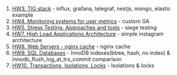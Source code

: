 
1. [HW3. TIG stack](https://github.com/yastasiuk/TIG_stack) - influx, grafana, telegraf, nestjs, mongo, elastic example 
1. [HW4. Monitoring systems for user metrics](./custom-ga/README.md) - custom GA
1. [HW5. Stress Testing. Approaches and tools](./stress-testing/README.md) - siege testing
1. [HW7. High Load Applications Architecture](./instagram-architecture/README.md) - simple instagram architecture
1. [HW8. Web Servers - nginx cache](./nginx-images-cache/README.md) - nginx cache 
1. [HW9. SQL Databases](./innodb-analyze-performance/README.md) - InnoDB indexes(btree, hash, no index) & innodb_flush_log_at_trx_commit comparison 
1. [HW10. Transactions, Isolations, Locks](./isolation-and-locks/README.md) - Isolations & locks 
